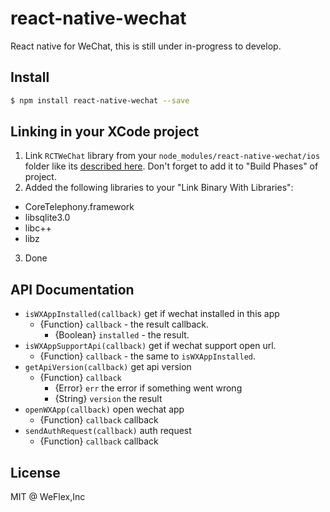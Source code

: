 
# react-native-wechat

React native for WeChat, this is still under in-progress to develop.

## Install

```sh
$ npm install react-native-wechat --save
```

## Linking in your XCode project

1. Link `RCTWeChat` library from your `node_modules/react-native-wechat/ios` folder like its
  [described here](http://facebook.github.io/react-native/docs/linking-libraries-ios.html).
  Don't forget to add it to "Build Phases" of project.
2. Added the following libraries to your "Link Binary With Libraries":
  - CoreTelephony.framework
  - libsqlite3.0
  - libc++
  - libz
3. Done

## API Documentation

- `isWXAppInstalled(callback)` get if wechat installed in this app
  - {Function} `callback` - the result callback.
    - {Boolean} `installed` - the result.
- `isWXAppSupportApi(callback)` get if wechat support open url.
  - {Function} `callback` - the same to `isWXAppInstalled`.
- `getApiVersion(callback)` get api version
  - {Function} `callback`
    - {Error} `err` the error if something went wrong
    - {String} `version` the result
- `openWXApp(callback)` open wechat app
  - {Function} `callback` callback
- `sendAuthRequest(callback)` auth request
  - {Function} `callback` callback

## License

MIT @ WeFlex,Inc


